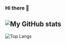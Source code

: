 ### Hi there 👋


![My GitHub stats](https://github-readme-stats.vercel.app/api?username=fharookshaik&show_icons=True&theme=radical) 
---
![Top Langs](https://github-readme-stats.vercel.app/api/top-langs/?username=fharookshaik&hide_progress=true)


<!--
**fharookshaik/fharookshaik** is a ✨ _special_ ✨ repository because its `README.md` (this file) appears on your GitHub profile.

Here are some ideas to get you started:

- 🔭 I’m currently working on ...
- 🌱 I’m currently learning ...
- 👯 I’m looking to collaborate on ...
- 🤔 I’m looking for help with ...
- 💬 Ask me about ...
- 📫 How to reach me: ...
- 😄 Pronouns: ...
- ⚡ Fun fact: ...
-->
